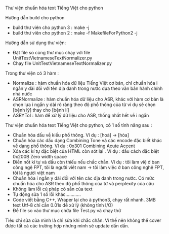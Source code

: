 Thư viện chuẩn hóa text Tiếng Việt cho python

Hướng dẫn build cho python
+ build thư viên cho python 3 : make -j
+ build thư viên cho python 2 : make -f MakefileForPython2 -j


Hướng dẫn sử dụng thư viện:
+ Đặt file so cùng thư mục chạy với file UnitTestVietnameseTextNormalizer.py
+ Chạy file UnitTestVietnameseTextNormalizer.py


Trong thư viện có 3 hàm :
+ Normalize : hàm chuẩn hóa dữ liệu Tiếng Việt cơ bản, chỉ chuẩn hóa i ngắn y dài đối với tên địa danh trong nước dựa theo văn bản hành chính nhà nước
+ ASRNormalize : hàm chuẩn hóa dữ liệu cho ASR, khác với hàm cơ bản là chọn lựa i ngắn y dài rõ ràng theo độ phổ thông của từ 
ví dụ sẽ chọn [bệnh lý] thay cho [bệnh lí]
+ ASRYToI : hàm để xử lý dữ liệu cho ASR, thống nhất hết về i ngắn 



Thư viện chuẩn hóa text Tiếng Việt cho python, có 1 số tính năng sau :
+ Chuẩn hóa dấu về kiểu phổ thông. Ví dụ : [hoà] -> [hòa]
+ Chuẩn hóa các dấu dạng Combining Tone và các encode đặc biết khác về dạng phổ thông. Ví dụ : 0x301 Combining Acute Accent
+ Xóa các kí tự đặc biệt của HTML còn sót lại . Ví dụ : dấu cách đặc biệt 0x200B Zero width space 
+ Điền nốt kí tự và dấu còn thiếu nếu chắc chắn. 
Ví dụ : 
tôi làm việ ở ban công ngệ FPT, tôi là người viêt nam 
-> tôi làm việc ở ban công nghệ FPT, tôi là người việt nam
+ Chuẩn hóa i ngắn y dài đối với tên các địa danh trong nước. Có mức chuẩn hóa cho ASR theo độ phổ thông của từ và perplexity của câu
+ Không làm lỗi cú pháp có sẵn của text 
+ Tự động sửa 1 số lỗi khác............
+ Code viết bằng C++, Wraper lại cho à python3, chạy rất nhanh. 3MB text Utf-8 chỉ cần 0.01s để xử lý (không tính I/O)
+ Để file so vào thư mục chứa file Test.py và chạy thử


Tiêu chí sửa của mình là chỉ sửa khi chắc chắn. 
Vì thế nên không thể cover được tất cả các trường hợp nhưng mình sẽ update dần dần.

